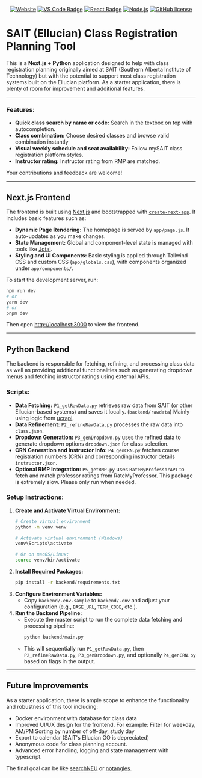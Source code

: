 

<p align="center">
  <a href="searchsait.vercel.app"><img src="https://img.shields.io/website/https/searchsait.vercel.app.svg" alt="Website"></a> <a href="https://code.visualstudio.com/"><img src="https://badges.aleen42.com/src/visual_studio_code.svg" alt="VS Code Badge"></a> <a href="https://reactjs.org/"><img src="https://cdn.rawgit.com/aleen42/badges/master/src/react.svg" alt="React Badge"></a>  <a href="https://nodejs.org/en/"><img src="https://cdn.rawgit.com/aleen42/badges/master/src/python.svg" alt="Node.js"></a>  <a href="https://github.com/sunggeorge/searchsait/blob/master/LICENSE"><img src="https://img.shields.io/badge/license-MIT-blue.svg" alt="GitHub license"></a>
</p>


# SAIT (Ellucian) Class Registration Planning Tool

This is a **Next.js + Python** application designed to help with class registration planning originally aimed at SAIT (Southern Alberta Institute of Technology) but with the potential to support most class registration systems built on the Ellucian platform. As a starter application, there is plenty of room for improvement and additional features.

---

### Features:
- **Quick class search by name or code:** Search in the textbox on top with autocompletion.
- **Class combination:** Choose desired classes and browse valid combination instantly
- **Visual weekly schedule and seat availability:** Follow mySAIT class registration platform styles.
- **Instructor rating:** Instructor rating from RMP are matched.

Your contributions and feedback are welcome!

---

## Next.js Frontend

The frontend is built using [Next.js](https://nextjs.org/) and bootstrapped with [`create-next-app`](https://github.com/vercel/next.js/tree/canary/packages/create-next-app). It includes basic features such as:
- **Dynamic Page Rendering:** The homepage is served by `app/page.js`. It auto-updates as you make changes.
- **State Management:** Global and component-level state is managed with tools like [Jotai](https://github.com/pmndrs/jotai).
- **Styling and UI Components:** Basic styling is applied through Tailwind CSS and custom CSS (`app/globals.css`), with components organized under `app/components/`.

To start the development server, run:
```bash
npm run dev
# or
yarn dev
# or
pnpm dev
```
Then open [http://localhost:3000](http://localhost:3000) to view the frontend.

---

## Python Backend

The backend is responsible for fetching, refining, and processing class data as well as providing additional functionalities such as generating dropdown menus and fetching instructor ratings using external APIs.

### Scripts:
- **Data Fetching:** `P1_getRawData.py` retrieves raw data from SAIT (or other Ellucian-based systems) and saves it locally. (`backend/rawdata`) Mainly using logic from [ucrapi](https://github.com/jstnf/ucrapi.justinf.dev).
- **Data Refinement:** `P2_refineRawData.py` processes the raw data into `class.json`.
- **Dropdown Generation:** `P3_genDropdown.py` uses the refined data to generate dropdown options `dropdown.json` for class selection.
- **CRN Generation and Instructor Info:** `P4_genCRN.py` fetches course registration numbers (CRN) and corresponding instructor details `instructor.json`.
- **Optional RMP Integration:** `P5_getRMP.py` uses `RateMyProfessorAPI` to fetch and match professor ratings from RateMyProfessor. This package is extremely slow. Please only run when needed.

### Setup Instructions:
1. **Create and Activate Virtual Environment:**
   ```bash
   # Create virtual environment
   python -m venv venv

   # Activate virtual environment (Windows)
   venv\Scripts\activate

   # Or on macOS/Linux:
   source venv/bin/activate
   ```
2. **Install Required Packages:**
   ```bash
   pip install -r backend/requirements.txt
   ```
3. **Configure Environment Variables:**
   - Copy `backend/.env.sample` to `backend/.env` and adjust your configuration (e.g., `BASE_URL`, `TERM_CODE`, etc.).
4. **Run the Backend Pipeline:**
   - Execute the master script to run the complete data fetching and processing pipeline:
     ```bash
     python backend/main.py
     ```
   - This will sequentially run `P1_getRawData.py`, then `P2_refineRawData.py`, `P3_genDropdown.py`, and optionally `P4_genCRN.py` based on flags in the output.

---

## Future Improvements

As a starter application, there is ample scope to enhance the functionality and robustness of this tool including:

- Docker environment with database for class data
- Improved UI/UX design for the frontend. For example:
Filter for weekday, AM/PM
Sorting by number of off-day, study day
- Export to calendar (SAIT's Ellucian GO is depreciated) 
- Anonymous code for class planning account.
- Advanced error handling, logging and state management with typescript.

The final goal can be like [searchNEU](https://github.com/sandboxnu/searchneu) or [notangles](https://github.com/devsoc-unsw/notangles).

